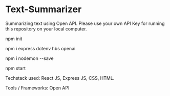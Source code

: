 # Text-Summarizer

Summarizing text using Open API. Please use your own API Key for running this repository on your local computer.


npm init

npm i express dotenv hbs openai

npm i nodemon --save

npm start


Techstack used: React JS, Express JS, CSS, HTML.

Tools / Frameworks: Open API
